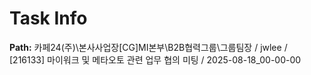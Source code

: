 # Task Info

**Path:** 카페24(주)\본사사업장\[CG]MI본부\B2B협력그룹\그룹팀장 / jwlee / [216133] 마이워크 및 메타오토 관련 업무 협의 미팅 / 2025-08-18_00-00-00

